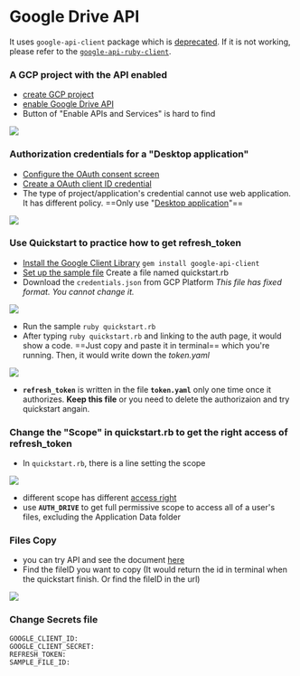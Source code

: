 # Google Drive API

It uses `google-api-client` package which is [deprecated](https://github.com/googleapis/google-api-ruby-client/blob/master/google-api-client/OVERVIEW.md). If it is not working, please refer to the [`google-api-ruby-client`](https://github.com/googleapis/google-api-ruby-client).

### A GCP project with the API enabled

* [create GCP project](https://developers.google.com/workspace/guides/create-project#create_a_new_google_cloud_platform_gcp_project)
* [enable Google Drive API](https://developers.google.com/workspace/guides/create-project#enable-api)
* Button of "Enable APIs and Services" is hard to find 

![](https://i.imgur.com/TvlpLUG.png)

### Authorization credentials for a "Desktop application"

* [Configure the OAuth consent screen](https://developers.google.com/workspace/guides/create-credentials#configure_the_oauth_consent_screen)
* [Create a OAuth client ID credential](https://developers.google.com/workspace/guides/create-credentials#create_a_oauth_client_id_credential)
* The type of project/application's credential cannot use web application. It has different policy. ==Only use "[Desktop application](https://developers.google.com/workspace/guides/create-credentials#desktop)"==

![](https://i.imgur.com/p32SJ7V.png)

### Use Quickstart to practice how to get refresh_token

* [Install the Google Client Library](https://developers.google.com/drive/api/v3/quickstart/ruby?hl=en#step\_1\_install_the_google_client_library) `gem install google-api-client`
* [Set up the sample file](https://developers.google.com/drive/api/v3/quickstart/ruby?hl=en#step\_2\_set_up_the_sample) Create a file named quickstart.rb
* Download the `credentials.json` from GCP Platform _This file has fixed format. You cannot change it._ 

![](https://i.imgur.com/jwiatwg.png)

* Run the sample `ruby quickstart.rb`
* After typing `ruby quickstart.rb` and linking to the auth page, it would show a code. ==Just copy and paste it in terminal== which you're running. Then, it would write down the _token.yaml_ 

![](https://i.imgur.com/uRJN6Fw.png)

* **`refresh_token`** is written in the file **`token.yaml`** only one time once it authorizes. **Keep this file** or you need to delete the authorizaion and try quickstart angain.

### Change the "Scope" in quickstart.rb to get the right access of refresh_token

* In `quickstart.rb`, there is a line setting the scope

![](https://i.imgur.com/V0pYaZc.png)

* different scope has different [access right](https://developers.google.com/drive/api/v3/about-auth)
* use **`AUTH_DRIVE`** to get full permissive scope to access all of a user's files, excluding the Application Data folder

### Files Copy

* you can try API and see the document [here](https://developers.google.com/drive/api/v3/reference/files/copy?apix_params=%7B%22fileId%22%3A%221Nf6z-xXU2QT0fiC0H91pNfUiCNHfJPM8lddk_wVcR0c%22%2C%22resource%22%3A%7B%7D%7D#auth)
* Find the fileID you want to copy (It would return the id in terminal when the quickstart finish. Or find the fileID in the url) 

![](https://i.imgur.com/6klEd4v.png)

### Change Secrets file

```
GOOGLE_CLIENT_ID: 
GOOGLE_CLIENT_SECRET: 
REFRESH_TOKEN: 
SAMPLE_FILE_ID: 
```
